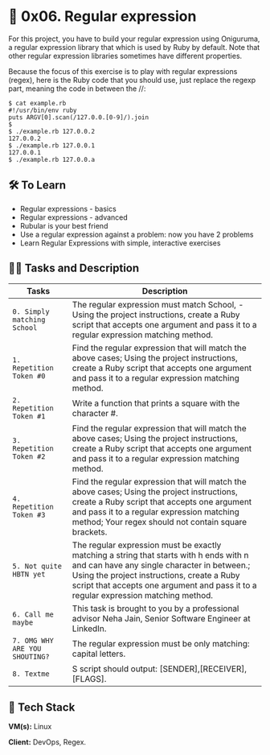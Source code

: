 
# 🦾 0x06. Regular expression

For this project, you have to build your regular expression using Oniguruma, a regular expression library that which is used by Ruby by default. Note that other regular expression libraries sometimes have different properties.

Because the focus of this exercise is to play with regular expressions (regex), here is the Ruby code that you should use, just replace the regexp part, meaning the code in between the //:

```
$ cat example.rb
#!/usr/bin/env ruby
puts ARGV[0].scan(/127.0.0.[0-9]/).join
$
$ ./example.rb 127.0.0.2
127.0.0.2
$ ./example.rb 127.0.0.1
127.0.0.1
$ ./example.rb 127.0.0.a
```


## 🛠 To Learn
- Regular expressions - basics
- Regular expressions - advanced
- Rubular is your best friend
- Use a regular expression against a problem: now you have 2 problems
- Learn Regular Expressions with simple, interactive exercises


## 👨‍💻 Tasks and Description
| Tasks             | Description                                                                |
| ----------------- | ------------------------------------------------------------------ |
| `0. Simply matching School` | The regular expression must match School, - Using the project instructions, create a Ruby script that accepts one argument and pass it to a regular expression matching method. |
| `1. Repetition Token #0` | Find the regular expression that will match the above cases; Using the project instructions, create a Ruby script that accepts one argument and pass it to a regular expression matching method. |
| `2. Repetition Token #1` | Write a function that prints a square with the character #. |
| `3. Repetition Token #2` | Find the regular expression that will match the above cases; Using the project instructions, create a Ruby script that accepts one argument and pass it to a regular expression matching method. |
| `4. Repetition Token #3` | Find the regular expression that will match the above cases; Using the project instructions, create a Ruby script that accepts one argument and pass it to a regular expression matching method; Your regex should not contain square brackets. |
| `5. Not quite HBTN yet`| The regular expression must be exactly matching a string that starts with h ends with n and can have any single character in between.; Using the project instructions, create a Ruby script that accepts one argument and pass it to a regular expression matching method. |
| `6. Call me maybe` | This task is brought to you by a professional advisor Neha Jain, Senior Software Engineer at LinkedIn. |
| `7. OMG WHY ARE YOU SHOUTING?`| The regular expression must be only matching: capital letters. |
| `8. Textme` | S script should output: [SENDER],[RECEIVER],[FLAGS]. |

## 🚀 Tech Stack

**VM(s):** Linux

**Client:** DevOps, Regex.

